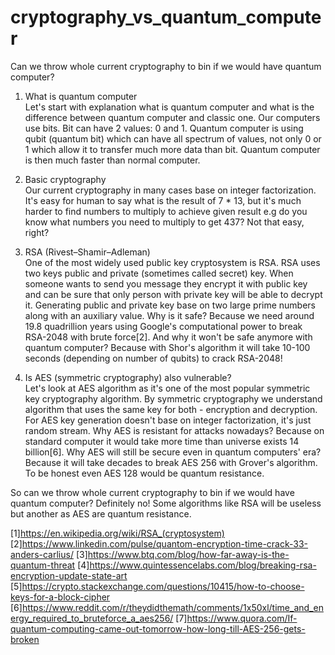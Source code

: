# cryptography_vs_quantum_computer

Can we throw whole current cryptography to bin if we would have quantum computer?

1. What is quantum computer<br>
Let's start with explanation what is quantum computer and what is the difference between quantum computer and classic one.
Our computers use bits. Bit can have 2 values: 0 and 1. Quantum computer is using qubit (quantum bit) which can have all spectrum of values, not only 0 or 1 which
allow it to transfer much more data than bit. Quantum computer is then much faster than normal computer.

2. Basic cryptography<br>
Our current cryptography in many cases base on integer factorization. It's easy for human to say what is the result of 7 * 13,
but it's much harder to find numbers to multiply to achieve given result e.g do you know what numbers you need to multiply to get 437? 
Not that easy, right?

3. RSA (Rivest–Shamir–Adleman)<br>
One of the most widely used public key cryptosystem is RSA. RSA uses two keys public and private (sometimes called secret) key. 
When someone wants to send you message they encrypt it with public key and can be sure that only person with private key will be able to decrypt it.
Generating public and private key base on two large prime numbers along with an auxiliary value.
Why is it safe? Because we need around 19.8 quadrillion years using Google's computational power to break RSA-2048 with brute force[2].
And why it won't be safe anymore with quantum computer? Because with Shor's algorithm it will take 10-100 seconds (depending on number of qubits) to crack RSA-2048!

4. Is AES (symmetric cryptography) also vulnerable?<br>
Let's look at AES algorithm as it's one of the most popular symmetric key cryptography algorithm. By symmetric cryptography we understand 
algorithm that uses the same key for both - encryption and decryption. 
For AES key generation doesn't base on integer factorization, it's just random stream.
Why AES is resistant for attacks nowadays? Because on standard computer it would take more time than universe exists 14 billion[6].
Why AES will still be secure even in quantum computers' era? Because it will take decades to break AES 256 with Grover's algorithm.
To be honest even AES 128 would be quantum resistance.

So can we throw whole current cryptography to bin if we would have quantum computer? Definitely no!
Some algorithms like RSA will be useless but another as AES are quantum resistance.


[1]https://en.wikipedia.org/wiki/RSA_(cryptosystem)
[2]https://www.linkedin.com/pulse/quantom-encryption-time-crack-33-anders-carlius/
[3]https://www.btq.com/blog/how-far-away-is-the-quantum-threat
[4]https://www.quintessencelabs.com/blog/breaking-rsa-encryption-update-state-art
[5]https://crypto.stackexchange.com/questions/10415/how-to-choose-keys-for-a-block-cipher
[6]https://www.reddit.com/r/theydidthemath/comments/1x50xl/time_and_energy_required_to_bruteforce_a_aes256/
[7]https://www.quora.com/If-quantum-computing-came-out-tomorrow-how-long-till-AES-256-gets-broken